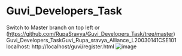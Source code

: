 # Guvi_Developers_Task
Switch to Master branch on top left or (https://github.com/RupaSravya/Guvi_Developers_Task/tree/master)
Guvi_Developers_TaskGuvi_Rupa_sravya_Alliance_L20030141CSE101
localhost: http://localhost/guvi/register.html
![image](https://github.com/RupaSravya/Guvi_Developers_Task/assets/49145304/e5cbd266-faa0-4d4a-8ed5-ae192a48c50f)

